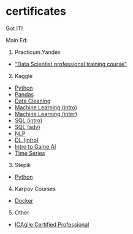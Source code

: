# certificates
Got IT!

Main Ed:
1. Practicum.Yandex
- ["Data Scientist professional training course"](https://github.com/dmitriygorlov/certificates/blob/main/Yandex_data-science.pdf)

2. Kaggle
- [Python](https://github.com/dmitriygorlov/certificates/blob/main/kaggle_Python.png)
- [Pandas](https://github.com/dmitriygorlov/certificates/blob/main/kaggle_Pandas.png)
- [Data Cleaning](https://github.com/dmitriygorlov/certificates/blob/main/kaggle_Data%20Cleaning.png)
- [Machine Learning (intro)](https://github.com/dmitriygorlov/certificates/blob/main/kaggle_Intro%20to%20Machine%20Learning.png)
- [Machine Learning (inter)](https://github.com/dmitriygorlov/certificates/blob/main/kaggle_Intermediate%20Machine%20Learning.png)
- [SQL (intro)](https://github.com/dmitriygorlov/certificates/blob/main/kaggle_SQL_intro.png)
- [SQL (adv)](https://github.com/dmitriygorlov/certificates/blob/main/kaggle_SQL_adv.png)
- [NLP](https://github.com/dmitriygorlov/certificates/blob/main/kaggle_Natural%20Language%20Processing.png)
- [DL (intro)](https://github.com/dmitriygorlov/certificates/blob/main/kaggle_Intro%20to%20Deep%20Learning.png)
- [Intro to Game AI](https://github.com/dmitriygorlov/certificates/blob/main/kaggle_Intro%20to%20Game%20AI%20and%20Reinforcement%20Learning.png)
- [Time Series](https://github.com/dmitriygorlov/certificates/blob/main/kaggle_Time%20Series.png)

3. Stepik
- [Python](https://github.com/dmitriygorlov/certificates/blob/main/rus_Stepik_python.pdf)

4. Karpov Courses
- [Docker]()

5. Other
- [ICAgile Certified Professional](https://www.icagile.com/credentials/8d00727c-e69a-49bb-b62a-70549c857403#)

